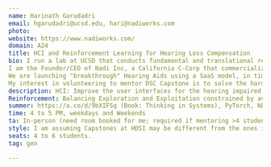 ```yaml
---
name: Harinath Garudadri
email: hgarudadri@ucsd.edu, hari@nadiworks.com
photo: 
website: https://www.nadiworks.com/
domain: A24
title: HCI and Reinforcement Learning for Hearing Loss Compensation
bio: I run a lab at UCSD that conducts fundamental and translational research at the intersection of Technology, Healthcare, and Education -- THELab.
I am the Founder/CEO of Nadi Inc, a California C-Corp that commercializes translational research in academia.
We are launching "breakthrough" Hearing Aids using a SaaS model, in time for the 2025 Holiday season.
My interest in volunteering to mentor DSC Capstone is to solve the hard problems in the area of Heating Aids, and restore the function of our ability to communicate in a natural language.
description: HCI: Improve the user interfaces for the hearing impaired using GUI, Voice User Interfaces, and Gesture-based Interfaces. 
Reinforcement: Balancing Exploration and Exploitation constrained by available (but growing) feedback data from users. 
summer: https://a.co/d/9bXIFSq (Book: Thinking in Systems), PyTorch, NLTK
time: 4 to 5 PM, weekdays and Weekends
ta: In-person (need room booked for me; required if mentoring >4 students in-person)
style: I am assuming Capstones at HDSI may be different from the ones in ECE. I will have weekly presentations by a selected student and will count to grading.
seats: 4 to 6 students.
tag: gen

---
```

